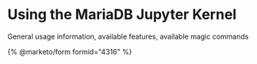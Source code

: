 # Using the MariaDB Jupyter Kernel

General usage information, available features, available magic commands


{% @marketo/form formid="4316" %}
